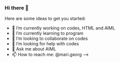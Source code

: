 ### Hi there 👋
Here are some ideas to get you started:

- 🔭 I’m currently working on codes, HTML and AIML
- 🌱 I’m currently learning to program
- 👯 I’m looking to collaborate on codes
- 🤔 I’m looking for help with codes
- 💬 Ask me about AIML
- 📫 How to reach me: @mari.georg
-->
<!--
**marianageorg/marianageorg** is a ✨ _special_ ✨ repository because its `README.md` (this file) appears on your GitHub profile.


